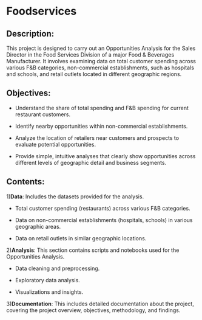 # Foodservices

## Description:
This project is designed to carry out an Opportunities Analysis for the Sales Director in the Food Services Division of a major Food & Beverages Manufacturer. It involves examining data on total customer spending across various F&B categories, non-commercial establishments, such as hospitals and schools, and retail outlets located in different geographic regions.

## Objectives:

* Understand the share of total spending and F&B spending for current restaurant customers.

* Identify nearby opportunities within non-commercial establishments.

* Analyze the location of retailers near customers and prospects to evaluate potential opportunities.

* Provide simple, intuitive analyses that clearly show opportunities across different levels of geographic detail and business segments.

## Contents:

1)**Data**: Includes the datasets provided for the analysis.

* Total customer spending (restaurants) across various F&B categories.

* Data on non-commercial establishments (hospitals, schools) in various geographic areas.

* Data on retail outlets in similar geographic locations.

2)**Analysis**: This section contains scripts and notebooks used for the Opportunities Analysis.

* Data cleaning and preprocessing.

* Exploratory data analysis.

* Visualizations and insights.

3)**Documentation**: This includes detailed documentation about the project, covering the project overview, objectives, methodology, and findings.
